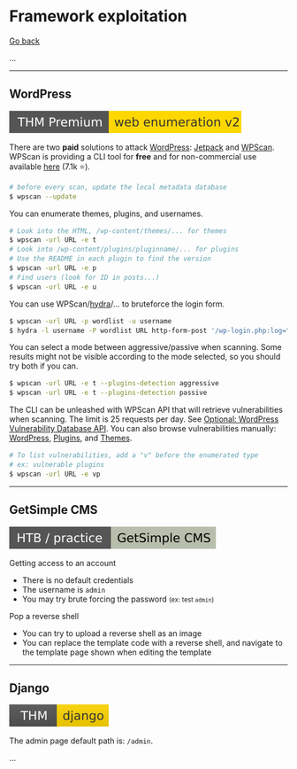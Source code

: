 # Framework exploitation

[Go back](../index.md)

...

<hr class="sep-both">

## WordPress

[![webenumerationv2](../../../_badges/thmp/webenumerationv2.svg)](https://tryhackme.com/room/webenumerationv2)

<div class="row row-cols-md-2"><div>

There are two **paid** solutions to attack [WordPress](/programming-languages/web/others/cms/wordpress/index.md): [Jetpack](https://jetpack.com/) and [WPScan](https://wpscan.com/). WPScan is providing a CLI tool for **free** and for non-commercial use available [here](https://wpscan.com/wordpress-security-scanner) (7.1k ⭐).

```bash
# before every scan, update the local metadata database
$ wpscan --update
```

You can enumerate themes, plugins, and usernames.

```bash
# Look into the HTML, /wp-content/themes/... for themes
$ wpscan -url URL -e t
# Look into /wp-content/plugins/pluginname/... for plugins
# Use the README in each plugin to find the version
$ wpscan -url URL -e p
# Find users (look for ID in posts...)
$ wpscan -url URL -e u
```

You can use WPScan/[hydra](../tools/hydra.md#form-brute-force)/... to bruteforce the login form.

```bash
$ wpscan -url URL -p wordlist -u username
$ hydra -l username -P wordlist URL http-form-post '/wp-login.php:log=^USER^&pwd=^PASS^&wp-submit=Log In&testcookie=1:S=Location' -V
```
</div><div>

You can select a mode between aggressive/passive when scanning. Some results might not be visible according to the mode selected, so you should try both if you can.

```bash
$ wpscan -url URL -e t --plugins-detection aggressive
$ wpscan -url URL -e t --plugins-detection passive
```

The CLI can be unleashed with WPScan API that will retrieve vulnerabilities  when scanning. The limit is 25 requests per day. See [Optional: WordPress Vulnerability Database API](https://github.com/wpscanteam/wpscan/wiki/WPScan-User-Documentation#optional-wordpress-vulnerability-database-api). You can also browse vulnerabilities manually: [WordPress](https://wpscan.com/wordpresses), [Plugins](https://wpscan.com/plugins), and [Themes](https://wpscan.com/themes).

```bash
# To list vulnerabilities, add a "v" before the enumerated type
# ex: vulnerable plugins
$ wpscan -url URL -e vp
```
</div></div>

<hr class="sep-both">

## GetSimple CMS

![getsimplecms](../../../_badges/htb-p/getsimplecms.svg)

<div class="row row-cols-md-2"><div>

Getting access to an account

* There is no default credentials
* The username is `admin`
* You may try brute forcing the password <small>(ex: test `admin`)</small>
</div><div>

Pop a reverse shell

* You can try to upload a reverse shell as an image
* You can replace the template code with a reverse shell, and navigate to the template page shown when editing the template
</div></div>

<hr class="sep-both">

## Django

[![django](../../../_badges/thm/django.svg)](https://tryhackme.com/room/django)

<div class="row row-cols-md-2"><div>

The admin page default path is: `/admin`.
</div><div>

...
</div></div>